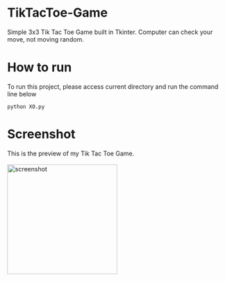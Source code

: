 # TikTacToe-Game
Simple 3x3 Tik Tac Toe Game built in Tkinter. Computer can check your move, not moving random.


# How to run
To run this project, please access current directory and run the command line below
```
python XO.py
```

# Screenshot
This is the preview of my Tik Tac Toe Game. <br><br>
<img width="253" alt="screenshot" src="https://user-images.githubusercontent.com/69473375/133963598-93c02aa0-c2ca-4acc-a32d-09846165cdfc.PNG">


